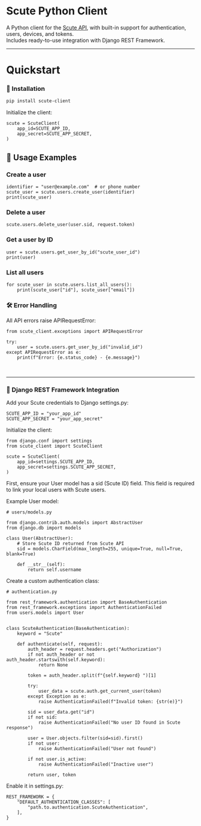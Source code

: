 # Scute Python Client

A Python client for the [Scute API](https://scute.io), with built-in support for authentication, users, devices, and tokens.  
Includes ready-to-use integration with Django REST Framework.

---

# Quickstart

### 🚀 Installation

```bash
pip install scute-client
```

Initialize the client:
```
scute = ScuteClient(
    app_id=SCUTE_APP_ID,
    app_secret=SCUTE_APP_SECRET,
)
```

## 📖 Usage Examples
### Create a user
```
identifier = "user@example.com"  # or phone number
scute_user = scute.users.create_user(identifier)
print(scute_user)
```
### Delete a user
```
scute.users.delete_user(user.sid, request.token)
```

### Get a user by ID
```
user = scute.users.get_user_by_id("scute_user_id")
print(user)
```

### List all users
```
for scute_user in scute.users.list_all_users():
    print(scute_user["id"], scute_user["email"])
```

### 🛠 Error Handling

All API errors raise APIRequestError:

```
from scute_client.exceptions import APIRequestError

try:
    user = scute.users.get_user_by_id("invalid_id")
except APIRequestError as e:
    print(f"Error: {e.status_code} - {e.message}")
```

<br>

---


### 🔑 Django REST Framework Integration

Add your Scute credentials to Django settings.py:
```
SCUTE_APP_ID = "your_app_id"
SCUTE_APP_SECRET = "your_app_secret"
```

 Initialize the client:
```
from django.conf import settings
from scute_client import ScuteClient

scute = ScuteClient(
    app_id=settings.SCUTE_APP_ID,
    app_secret=settings.SCUTE_APP_SECRET,
)
```

First, ensure your User model has a sid (Scute ID) field.
This field is required to link your local users with Scute users.

Example User model:

```
# users/models.py

from django.contrib.auth.models import AbstractUser
from django.db import models

class User(AbstractUser):
    # Store Scute ID returned from Scute API
    sid = models.CharField(max_length=255, unique=True, null=True, blank=True)

    def __str__(self):
        return self.username
```
Create a custom authentication class:

```
# authentication.py

from rest_framework.authentication import BaseAuthentication
from rest_framework.exceptions import AuthenticationFailed
from users.models import User


class ScuteAuthentication(BaseAuthentication):
    keyword = "Scute"

    def authenticate(self, request):
        auth_header = request.headers.get("Authorization")
        if not auth_header or not auth_header.startswith(self.keyword):
            return None

        token = auth_header.split(f"{self.keyword} ")[1]

        try:
            user_data = scute.auth.get_current_user(token)
        except Exception as e:
            raise AuthenticationFailed(f"Invalid token: {str(e)}")

        sid = user_data.get("id")
        if not sid:
            raise AuthenticationFailed("No user ID found in Scute response")

        user = User.objects.filter(sid=sid).first()
        if not user:
            raise AuthenticationFailed("User not found")

        if not user.is_active:
            raise AuthenticationFailed("Inactive user")

        return user, token
```

Enable it in settings.py:
```
REST_FRAMEWORK = {
    "DEFAULT_AUTHENTICATION_CLASSES": [
        "path.to.authentication.ScuteAuthentication",
    ],
}
```
